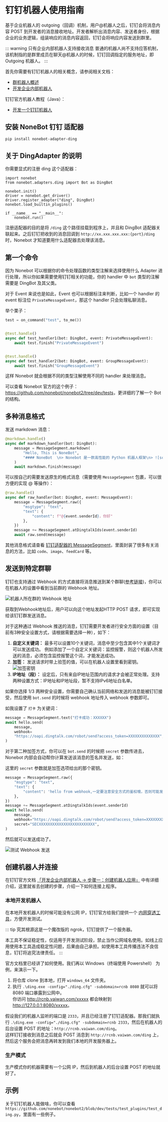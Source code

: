 # 钉钉机器人使用指南

基于企业机器人的 outgoing（回调）机制，用户@机器人之后，钉钉会将消息内容 POST 到开发者的消息接收地址。开发者解析出消息内容、发送者身份，根据企业的业务逻辑，组装响应的消息内容返回，钉钉会将响应内容发送到群里。

::: warning 只有企业内部机器人支持接收消息
普通的机器人尚不支持应答机制，该机制指的是群里成员在聊天@机器人的时候，钉钉回调指定的服务地址，即 Outgoing 机器人。
:::

首先你需要有钉钉机器人的相关概念，请参阅相关文档：

- [群机器人概述](https://developers.dingtalk.com/document/app/overview-of-group-robots)
- [开发企业内部机器人](https://developers.dingtalk.com/document/app/develop-enterprise-internal-robots)

钉钉官方机器人教程（Java）：

- [开发一个钉钉机器人](https://developers.dingtalk.com/document/tutorial/create-a-robot)

## 安装 NoneBot 钉钉 适配器

```bash
pip install nonebot-adapter-ding
```

## 关于 DingAdapter 的说明

你需要显式的注册 ding 这个适配器：

```python{2,6}
import nonebot
from nonebot.adapters.ding import Bot as DingBot

nonebot.init()
driver = nonebot.get_driver()
driver.register_adapter("ding", DingBot)
nonebot.load_builtin_plugins()

if __name__ == "__main__":
    nonebot.run()
```

注册适配器的目的是将 `/ding` 这个路径挂载到程序上，并且和 DingBot 适配器关联起来。之后钉钉把收到的消息回调到 `http://xx.xxx.xxx.xxx:{port}/ding` 时，Nonebot 才知道要用什么适配器去处理该消息。

## 第一个命令

因为 Nonebot 可以根据你的命令处理函数的类型注解来选择使用什么 Adapter 进行处理，所以你如果需要使用钉钉相关的功能，你的 handler 中 `bot` 类型的注解需要是 DingBot 及其父类。

对于 Event 来说也是如此，Event 也可以根据标注来判断，比如一个 handler 的 event 标注位 `PrivateMessageEvent`，那这个 handler 只会处理私聊消息。

举个栗子：

```python
test = on_command("test", to_me())


@test.handle()
async def test_handler1(bot: DingBot, event: PrivateMessageEvent):
    await test.finish("PrivateMessageEvent")


@test.handle()
async def test_handler2(bot: DingBot, event: GroupMessageEvent):
    await test.finish("GroupMessageEvent")
```

这样 Nonebot 就会根据不同的类型注解使用不同的 handler 来处理消息。

可以查看 Nonebot 官方的这个例子：<https://github.com/nonebot/nonebot2/tree/dev/tests>，更详细的了解一个 Bot 的结构。

## 多种消息格式

发送 markdown 消息：

```python
@markdown.handle()
async def markdown_handler(bot: DingBot):
    message = MessageSegment.markdown(
        "Hello, This is NoneBot",
        "#### NoneBot  \n> Nonebot 是一款高性能的 Python 机器人框架\n> ![screenshot](https://v2.nonebot.dev/logo.png)\n> [GitHub 仓库地址](https://github.com/nonebot/nonebot2) \n"
    )
    await markdown.finish(message)
```

可以按自己的需要发送原生的格式消息（需要使用 `MessageSegment` 包裹，可以很方便的实现 @ 等操作）：

```python
@raw.handle()
async def raw_handler(bot: DingBot, event: MessageEvent):
    message = MessageSegment.raw({
        "msgtype": "text",
        "text": {
            "content": f"@{event.senderId}，你好"
        },
    })
    message += MessageSegment.atDingtalkIds(event.senderId)
    await raw.send(message)
```

其他消息格式请查看 [钉钉适配器的 MessageSegment](https://github.com/nonebot/nonebot2/blob/dev/nonebot/adapters/ding/message.py#L8)，里面封装了很多有关消息的方法，比如 `code`、`image`、`feedCard` 等。

## 发送到特定群聊

钉钉也支持通过 Webhook 的方式直接将消息推送到某个群聊([参考链接](https://developers.dingtalk.com/document/app/custom-robot-access/title-zob-eyu-qse))，你可以在机器人的设置中看到当前群的 Webhook 地址。

![机器人所在群的 Webhook 地址](./images/ding/webhook.png)

获取到Webhook地址后，用户可以向这个地址发起HTTP POST 请求，即可实现给该钉钉群发送消息。

对于这种通过 Webhook 推送的消息，钉钉需要开发者进行安全方面的设置（目前有3种安全设置方式，请根据需要选择一种），如下：

1. **自定义关键词：** 最多可以设置10个关键词，消息中至少包含其中1个关键词才可以发送成功。
   例如添加了一个自定义关键词：监控报警，则这个机器人所发送的消息，必须包含监控报警这个词，才能发送成功。
2. **加签：** 发送请求时带上验签的值，可以在机器人设置里看到密钥。
   ![加签密钥](./images/ding/jiaqian.png)
3. **IP地址（段）：** 设定后，只有来自IP地址范围内的请求才会被正常处理。支持两种设置方式：IP地址和IP地址段，暂不支持IPv6地址白名单。

如果你选择 1/3 两种安全设置，你需要自己确认当前网络和发送的消息能被钉钉接受，然后使用 `bot.send` 的时候将 webhook 地址传入 webhook 参数即可。

如我设置了 `打卡` 为关键词：

```python
message = MessageSegment.text("打卡成功：XXXXXX")
await hello.send(
    message,
    webhook=
    "https://oapi.dingtalk.com/robot/send?access_token=XXXXXXXXXXXXXX",
)
```

对于第二种加签方式，你可以在 `bot.send` 的时候把 `secret` 参数传进去，Nonebot 内部会自动帮你计算发送该消息的签名并发送，如：

这里的 `secret` 参数就是加签选项给出的那个密钥。

```python
message = MessageSegment.raw({
    "msgtype": "text",
    "text": {
        "content": 'hello from webhook,一定要注意安全方式的鉴权哦，否则可能发送失败的'
    },
})
message += MessageSegment.atDingtalkIds(event.senderId)
await hello.send(
    message,
    webhook="https://oapi.dingtalk.com/robot/send?access_token=XXXXXXXXXXXXXX",
    secret="SECXXXXXXXXXXXXXXXXXXXXXXXXX",
)
```

然后就可以发送成功了。

![测试 Webhook 发送](images/ding/test_webhook.png)

## 创建机器人并连接

在钉钉官方文档 [「开发企业内部机器人 -> 步骤一：创建机器人应用」](https://developers.dingtalk.com/document/app/develop-enterprise-internal-robots/title-ufs-4gh-poh) 中有详细介绍，这里就省去创建的步骤，介绍一下如何连接上程序。

### 本地开发机器人

在本地开发机器人的时候可能没有公网 IP，钉钉官方给我们提供一个 [内网穿透工具](https://developers.dingtalk.com/document/resourcedownload/http-intranet-penetration?pnamespace=app)，方便开发测试。

::: tip
究其根源这是一个魔改版的 ngrok，钉钉提供了一个服务器。

本工具不保证稳定性，仅适用于开发测试阶段，禁止当作公网域名使用。如线上应用使用本工具造成稳定性问题，后果由自己承担。如使用本工具传播违法不良信息，钉钉将追究法律责任。
:::

官方文档里已经讲了如何使用。我们再以 Windows（终端使用 Powershell） 为例，来演示一下。

1. 将仓库 clone 到本地，打开 `windows_64` 文件夹。
2. 执行 `.\ding.exe -config="./ding.cfg" -subdomain=rcnb 8080` 就可以将 8080 端口暴露到公网中。  
   你访问 <http://rcnb.vaiwan.com/xxxxx> 都会映射到 <http://127.0.0.1:8080/xxxxx>。

假设我们的机器人监听的端口是 `2333`，并且已经注册了钉钉适配器。那我们就执行 `.\ding.exe -config="./ding.cfg" -subdomain=rcnb 2333`，然后在机器人的后台设置 POST 的地址：`http://rcnb.vaiwan.com/ding`。  
这样钉钉接收到消息之后就会 POST 消息到 `http://rcnb.vaiwan.com/ding` 上，然后这个服务会把消息再转发到我们本地的开发服务器上。

### 生产模式

生产模式你的机器需要有一个公网 IP，然后到机器人的后台设置 POST 的地址就好了。

## 示例

关于钉钉机器人能做啥，你可以查看 `https://github.com/nonebot/nonebot2/blob/dev/tests/test_plugins/test_ding.py`，里面有一些例子。
